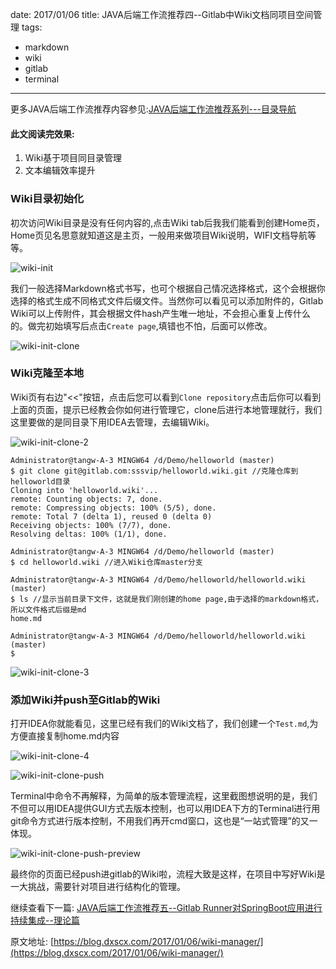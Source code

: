 date: 2017/01/06
title: JAVA后端工作流推荐四--Gitlab中Wiki文档同项目空间管理
tags: 
- markdown
- wiki
- gitlab
- terminal
---
更多JAVA后端工作流推荐内容参见:[JAVA后端工作流推荐系列---目录导航](/2017/01/10/workflow/)

#### 此文阅读完效果:

1. Wiki基于项目同目录管理
2. 文本编辑效率提升

<!-- more -->

### Wiki目录初始化

初次访问Wiki目录是没有任何内容的,点击Wiki tab后我我们能看到创建Home页，Home页见名思意就知道这是主页，一般用来做项目Wiki说明，WIFI文档导航等等。

![wiki-init](https://sssvip.github.io/img/wiki-manager/wiki-init.png)

我们一般选择Markdown格式书写，也可个根据自己情况选择格式，这个会根据你选择的格式生成不同格式文件后缀文件。当然你可以看见可以添加附件的，Gitlab Wiki可以上传附件，其会根据文件hash产生唯一地址，不会担心重复上传什么的。做完初始填写后点击`Create page`,填错也不怕，后面可以修改。

![wiki-init-clone](https://sssvip.github.io/img/wiki-manager/wiki-init-clone.png)

### Wiki克隆至本地

Wiki页有右边"<<"按钮，点击后您可以看到`Clone repository`点击后你可以看到上面的页面，提示已经教会你如何进行管理它，clone后进行本地管理就行，我们这里要做的是同目录下用IDEA去管理，去编辑Wiki。

![wiki-init-clone-2](https://sssvip.github.io/img/wiki-manager/wiki-init-clone-2.png)

```
Administrator@tangw-A-3 MINGW64 /d/Demo/helloworld (master)
$ git clone git@gitlab.com:sssvip/helloworld.wiki.git //克隆仓库到helloworld目录
Cloning into 'helloworld.wiki'...
remote: Counting objects: 7, done.
remote: Compressing objects: 100% (5/5), done.
remote: Total 7 (delta 1), reused 0 (delta 0)
Receiving objects: 100% (7/7), done.
Resolving deltas: 100% (1/1), done.

Administrator@tangw-A-3 MINGW64 /d/Demo/helloworld (master)
$ cd helloworld.wiki //进入Wiki仓库master分支

Administrator@tangw-A-3 MINGW64 /d/Demo/helloworld/helloworld.wiki (master)
$ ls //显示当前目录下文件，这就是我们刚创建的home page,由于选择的markdown格式，所以文件格式后缀是md
home.md

Administrator@tangw-A-3 MINGW64 /d/Demo/helloworld/helloworld.wiki (master)
$
```
![wiki-init-clone-3](https://sssvip.github.io/img/wiki-manager/wiki-init-clone-3.png)

### 添加Wiki并push至Gitlab的Wiki

打开IDEA你就能看见，这里已经有我们的Wiki文档了，我们创建一个`Test.md`,为方便直接复制home.md内容

![wiki-init-clone-4](https://sssvip.github.io/img/wiki-manager/wiki-init-clone-4.png)

![wiki-init-clone-push](https://sssvip.github.io/img/wiki-manager/wiki-init-clone-push.png)

Terminal中命令不再解释，为简单的版本管理流程，这里截图想说明的是，我们不但可以用IDEA提供GUI方式去版本控制，也可以用IDEA下方的Terminal进行用git命令方式进行版本控制，不用我们再开cmd窗口，这也是“一站式管理”的又一体现。

![wiki-init-clone-push-preview](https://sssvip.github.io/img/wiki-manager/wiki-init-clone-push-preview.png)

最终你的页面已经push进gitlab的Wiki啦，流程大致是这样，在项目中写好Wiki是一大挑战，需要针对项目进行结构化的管理。

继续查看下一篇: [JAVA后端工作流推荐五--Gitlab Runner对SpringBoot应用进行持续集成--理论篇](/2017/01/09/gitlab-runner/)

原文地址: [https://blog.dxscx.com/2017/01/06/wiki-manager/](https://blog.dxscx.com/2017/01/06/wiki-manager/)